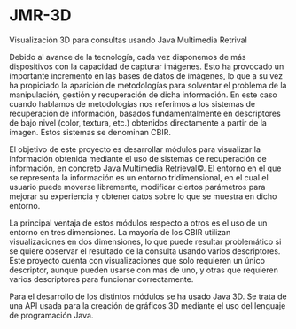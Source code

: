 # JMR-3D
Visualización 3D para consultas usando Java Multimedia Retrival

Debido al avance de la tecnología, cada vez disponemos de más dispositivos con la capacidad de capturar imágenes. Esto ha provocado un importante incremento en las bases de datos de imágenes, lo que a su vez ha propiciado la aparición de metodologías para solventar el problema de la manipulación, gestión y recuperación de dicha información. En este caso cuando hablamos de metodologías nos referimos a los sistemas de recuperación de información, basados fundamentalmente en descriptores de bajo nivel (color, textura, etc.) obtenidos directamente a partir de la imagen. Estos sistemas se denominan CBIR.

El objetivo de este proyecto es desarrollar módulos para visualizar la información obtenida mediante el uso de sistemas de recuperación de información, en concreto Java Multimedia Retrieval©. El entorno en el que se representa la información es un entorno tridimensional, en el cual el usuario puede moverse libremente, modificar ciertos parámetros para mejorar su experiencia y obtener datos sobre lo que se muestra en dicho entorno.

La principal ventaja de estos módulos respecto a otros es el uso de un entorno en tres dimensiones. La mayoría de los CBIR utilizan visualizaciones en dos dimensiones, lo que puede resultar problemático si se quiere observar el resultado de la consulta usando varios descriptores. Este proyecto cuenta con visualizaciones que solo requieren un único descriptor, aunque pueden usarse con mas de uno, y otras que requieren varios descriptores para funcionar correctamente.

Para el desarrollo de los distintos módulos se ha usado Java 3D. Se trata de una API usada para la creación de gráficos 3D mediante el uso del lenguaje de programación Java.


